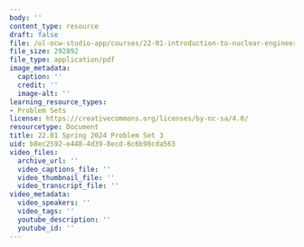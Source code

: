 ```yaml
---
body: ''
content_type: resource
draft: false
file: /ol-ocw-studio-app/courses/22-01-introduction-to-nuclear-engineering-and-ionizing-radiation-spring-2024/mit22_01_s24_pset3.pdf
file_size: 292892
file_type: application/pdf
image_metadata:
  caption: ''
  credit: ''
  image-alt: ''
learning_resource_types:
- Problem Sets
license: https://creativecommons.org/licenses/by-nc-sa/4.0/
resourcetype: Document
title: 22.01 Spring 2024 Problem Set 3
uid: b8ec2592-e448-4d39-8ecd-6c6b98cda563
video_files:
  archive_url: ''
  video_captions_file: ''
  video_thumbnail_file: ''
  video_transcript_file: ''
video_metadata:
  video_speakers: ''
  video_tags: ''
  youtube_description: ''
  youtube_id: ''
---
```

